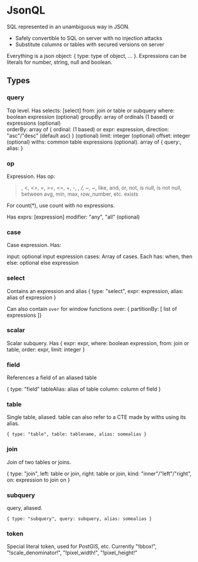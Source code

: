 # JsonQL

SQL represented in an unambiguous way in JSON.

* Safely convertible to SQL on server with no injection attacks
* Substitute columns or tables with secured versions on server

Everything is a json object: { type: type of object, ... }. Expressions can be literals for number, string, null and boolean.

## Types

### query

Top level. Has
 selects: [select]
 from: join or table or subquery
 where: boolean expression (optional)
 groupBy: array of ordinals (1 based) or expressions (optional)  
 orderBy: array of { ordinal: (1 based) or expr: expression, direction: "asc"/"desc" (default asc) } (optional)
 limit: integer (optional)
 offset: integer (optional)
 withs: common table expressions (optional). array of { query:, alias: }

### op

Expression. Has op:

>, <, <>, =, >=, <=, 
+, -, *, /, ~, ~*, 
like, and, or, not, is null, is not null, between
avg, min, max, row_number, etc.
exists

For count(*), use count with no expressions.

Has 
 exprs: [expression]
 modifier: "any", "all" (optional)

### case

Case expression. Has:

input: optional input expression
cases: Array of cases. Each has: when, then
else: optional else expression

### select

Contains an expression and alias
{ type: "select", expr: expression, alias: alias of expression }

Can also contain `over` for window functions
over: { partitionBy: [ list of expressions ]}

### scalar 

Scalar subquery. Has { expr: expr, where: boolean expression, from: join or table, order: expr, limit: integer }

### field

References a field of an aliased table

{ 
	type: "field"
	tableAlias: alias of table
	column: column of field
}

### table

Single table, aliased. table can also refer to a CTE made by withs using its alias.

`{ type: "table", table: tablename, alias: somealias }`

### join

Join of two tables or joins.

{ 
	type: "join", 
	left: table or join, 
	right: table or join, 
	kind: "inner"/"left"/"right", 
	on: expression to join on
}

### subquery

query, aliased.

`{ type: "subquery", query: subquery, alias: somealias }`

### token

Special literal token, used for PostGIS, etc.
Currently "!bbox!", "!scale_denominator!", "!pixel_width!", "!pixel_height!"